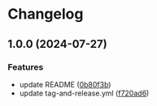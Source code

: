 # Changelog

## 1.0.0 (2024-07-27)


### Features

* update README ([0b80f3b](https://github.com/kaumnen/cipr/commit/0b80f3bbf15545228c8a22eee99a467089188e5f))
* update tag-and-release.yml ([f720ad6](https://github.com/kaumnen/cipr/commit/f720ad6fdf7ae9dc84f315528ed9186d4bad99cc))
